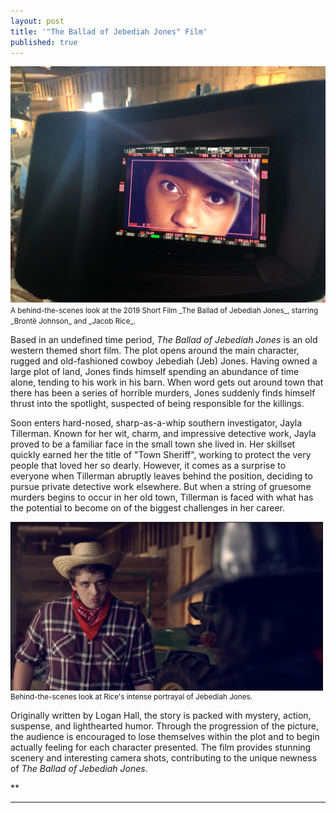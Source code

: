 ```yaml
---
layout: post
title: '"The Ballad of Jebediah Jones" Film'
published: true
---
```


<img src="/FilmJJ.jpg" alt="A behind the scenes look at the FILM" />


<small>
  A behind-the-scenes look at the 2019 Short Film _The Ballad of Jebediah Jones_, starring _Brontë Johnson_ and _Jacob Rice_. 
</small>

Based in an undefined time period, _The Ballad of Jebediah Jones_ is an old western themed short film. The plot opens around the main character, rugged and old-fashioned cowboy Jebediah (Jeb) Jones. Having owned a large plot of land, Jones finds himself spending an abundance of time alone, tending to his work in his barn. When word gets out around town that there has been a series of horrible murders, Jones suddenly finds himself thrust into the spotlight, suspected of being responsible for the killings.

Soon enters hard-nosed, sharp-as-a-whip southern investigator, Jayla Tillerman. Known for her wit, charm, and impressive detective work, Jayla proved to be a familiar face in the small town she lived in. Her skillset quickly earned her the title of "Town Sheriff", working to protect the very people that loved her so dearly. However, it comes as a surprise to everyone when Tillerman abruptly leaves behind the position, deciding to pursue private detective work elsewhere. But when a string of gruesome murders begins to occur in her old town, Tillerman is faced with what has the potential to become on of the biggest challenges in her career. 

<img src="/JacobStaring.jpg" alt="An behind the scenes look at Jacob or Jeb." align="middle" height="270" width="500" />
<small>
  Behind-the-scenes look at Rice's intense portrayal of Jebediah Jones.
</small>

Originally written by Logan Hall, the story is packed with mystery, action, suspense, and lighthearted humor. Through the progression of the picture, the audience is encouraged to lose themselves within the plot and to begin actually feeling for each character presented. The film provides stunning scenery and interesting camera shots, contributing to the unique newness of _The Ballad of Jebediah Jones_. 

**
<br>
<hr>
